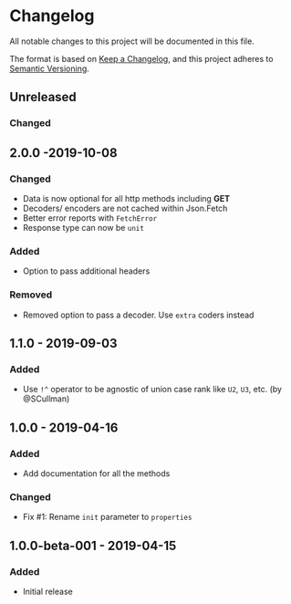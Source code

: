 # Changelog
All notable changes to this project will be documented in this file.

The format is based on [Keep a Changelog](https://keepachangelog.com/en/1.0.0/),
and this project adheres to [Semantic Versioning](https://semver.org/spec/v2.0.0.html).

## Unreleased
### Changed

## 2.0.0 -2019-10-08
### Changed
* Data is now optional for all http methods including **GET**
* Decoders/ encoders are not cached within Json.Fetch
* Better error reports with `FetchError`
* Response type can now be `unit`

### Added
* Option to pass additional headers

### Removed
* Removed option to pass a decoder. Use `extra` coders instead

## 1.1.0 - 2019-09-03
### Added

* Use `!^` operator to be agnostic of union case rank like `U2`, `U3`, etc. (by @SCullman)

## 1.0.0 - 2019-04-16
### Added

* Add documentation for all the methods

### Changed
* Fix #1: Rename `init` parameter to `properties`


## 1.0.0-beta-001 - 2019-04-15
### Added

* Initial release
